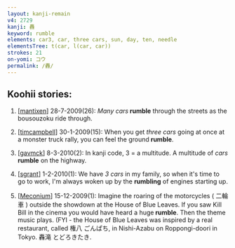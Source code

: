 ```yaml
---
layout: kanji-remain
v4: 2729
kanji: 轟
keyword: rumble
elements: car3, car, three cars, sun, day, ten, needle
elementsTree: t(car, l(car, car))
strokes: 21
on-yomi: コウ
permalink: /轟/
---
```


## Koohii stories: 

1) [<a href="http://kanji.koohii.com/profile/mantixen">mantixen</a>] 28-7-2009(26): <em>Many cars</em><strong> rumble</strong> through the streets as the bousouzoku ride through.

2) [<a href="http://kanji.koohii.com/profile/timcampbell">timcampbell</a>] 30-1-2009(15): When you get <em>three cars</em> going at once at a monster truck rally, you can feel the ground<strong> rumble</strong>.

3) [<a href="http://kanji.koohii.com/profile/gavmck">gavmck</a>] 8-3-2010(2): In kanji code, 3 = a multitude. A multitude of <em>cars</em><strong> rumble</strong> on the highway.

4) [<a href="http://kanji.koohii.com/profile/sgrant">sgrant</a>] 1-2-2010(1): We have <em>3 cars</em> in my family, so when it&#039;s time to go to work, I&#039;m always woken up by the <strong>rumbling</strong> of engines starting up.

5) [<a href="http://kanji.koohii.com/profile/Meconium">Meconium</a>] 15-12-2009(1): Imagine the roaring of the motorcycles ( 二輪車 ) outside the showdown at the House of Blue Leaves. If you saw Kill Bill in the cinema you would have heard a huge<strong> rumble</strong>. Then the theme music plays. (FYI - the House of Blue Leaves was inspired by a real restaurant, called 権八 ごんぱち, in Nishi-Azabu on Roppongi-doori in Tokyo. 轟滝 とどろきたき.

